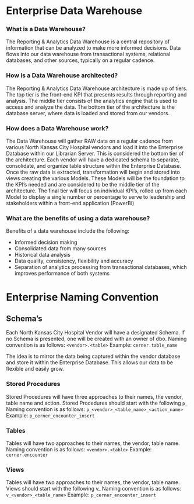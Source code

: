 # Enterprise Data Warehouse

### What is a Data Warehouse?

The Reporting & Analytics Data Warehouse is a central repository of information that can be analyzed to make more informed decisions. Data flows into our data warehouse from transactional systems, relational databases, and other sources, typically on a regular cadence.

### How is a Data Warehouse architected?

The Reporting & Analytics Data Warehouse architecture is made up of tiers. The top tier is the front-end KPI that presents results through reporting and analysis. The middle tier consists of the analytics engine that is used to access and analyze the data. The bottom tier of the architecture is the database server, where data is loaded and stored from our vendors.

### How does a Data Warehouse work?

The Data Warehouse will gather RAW data on a regular cadence from various North Kansas City Hospital vendors and load it into the Enterprise Database within our Librarian Server. This is considered the bottom tier of the architecture. Each vendor will have a dedicated schema to separate, consolidate, and organize table structure within the Enterprise Database. Once the raw data is extracted, transformation will begin and stored into views creating the various Models. These Models will be the foundation to the KPI’s needed and are considered to be the middle tier of the architecture. The final tier will focus on individual KPI’s, rolled up from each Model to display a single number or percentage to serve to leadership and stakeholders within a front-end application (PowerBi)

### What are the benefits of using a data warehouse?

Benefits of a data warehouse include the following:
* Informed decision making
* Consolidated data from many sources
* Historical data analysis
* Data quality, consistency, flexibility and accuracy
* Separation of analytics processing from transactional databases, which improves performance of both systems

# Enterprise Naming Convention

## Schema’s

Each North Kansas City Hospital Vendor will have a designated Schema. If no Schema is presented, one will be created with an owner of dbo. Naming convention is as follows: `<vendor>.<table>` Example: `cerner.table_name`

The idea is to mirror the data being captured within the vendor database and store it within the Enterprise Database. This allows our data to be flexible and easily grow.

### Stored Procedures

Stored Procedures will have three approaches to their names, the vendor, table name and action. Stored Procedures should start with the following `p_` Naming convention is as follows: `p_<vendor>_<table_name>_<action_name>`	Example: `p_cerner_encounter_insert`

### Tables

Tables will have two approaches to their names, the vendor, table name. Naming convention is as follows: `<vendor>.<table>` Example: `cerner.encounter`

### Views

Tables will have two approaches to their names, the vendor, table name. Views should start with the following v_ Naming convention is as follows: `v_<vendor>_<table_name>` Example: `p_cerner_encounter_insert`
